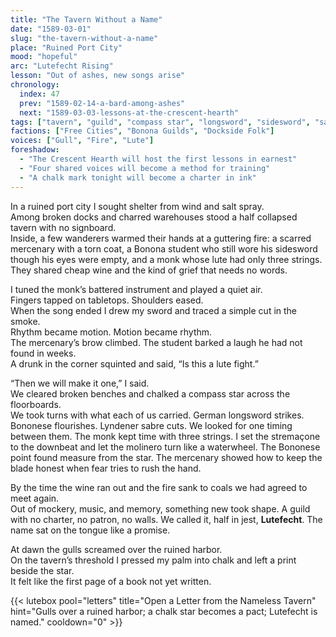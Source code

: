 ```yaml
---
title: "The Tavern Without a Name"
date: "1589-03-01"
slug: "the-tavern-without-a-name"
place: "Ruined Port City"
mood: "hopeful"
arc: "Lutefecht Rising"
lesson: "Out of ashes, new songs arise"
chronology:
  index: 47
  prev: "1589-02-14-a-bard-among-ashes"
  next: "1589-03-03-lessons-at-the-crescent-hearth"
tags: ["tavern", "guild", "compass star", "longsword", "sidesword", "sabre", "music", "founding"]
factions: ["Free Cities", "Bonona Guilds", "Dockside Folk"]
voices: ["Gull", "Fire", "Lute"]
foreshadow:
  - "The Crescent Hearth will host the first lessons in earnest"
  - "Four shared voices will become a method for training"
  - "A chalk mark tonight will become a charter in ink"
---
```


In a ruined port city I sought shelter from wind and salt spray.  
Among broken docks and charred warehouses stood a half collapsed tavern with no signboard.  
Inside, a few wanderers warmed their hands at a guttering fire: a scarred mercenary with a torn coat, a Bonona student who still wore his sidesword though his eyes were empty, and a monk whose lute had only three strings. They shared cheap wine and the kind of grief that needs no words.

I tuned the monk’s battered instrument and played a quiet air.  
Fingers tapped on tabletops. Shoulders eased.  
When the song ended I drew my sword and traced a simple cut in the smoke.  
Rhythm became motion. Motion became rhythm.  
The mercenary’s brow climbed. The student barked a laugh he had not found in weeks.  
A drunk in the corner squinted and said, “Is this a lute fight.”

“Then we will make it one,” I said.  
We cleared broken benches and chalked a compass star across the floorboards.  
We took turns with what each of us carried. German longsword strikes. Bononese flourishes. Lyndener sabre cuts. We looked for one timing between them. The monk kept time with three strings. I set the stremaçone to the downbeat and let the molinero turn like a waterwheel. The Bononese point found measure from the star. The mercenary showed how to keep the blade honest when fear tries to rush the hand.

By the time the wine ran out and the fire sank to coals we had agreed to meet again.  
Out of mockery, music, and memory, something new took shape. A guild with no charter, no patron, no walls. We called it, half in jest, **Lutefecht**. The name sat on the tongue like a promise.

At dawn the gulls screamed over the ruined harbor.  
On the tavern’s threshold I pressed my palm into chalk and left a print beside the star.  
It felt like the first page of a book not yet written.

{{< lutebox pool="letters" title="Open a Letter from the Nameless Tavern" hint="Gulls over a ruined harbor; a chalk star becomes a pact; Lutefecht is named." cooldown="0" >}}
